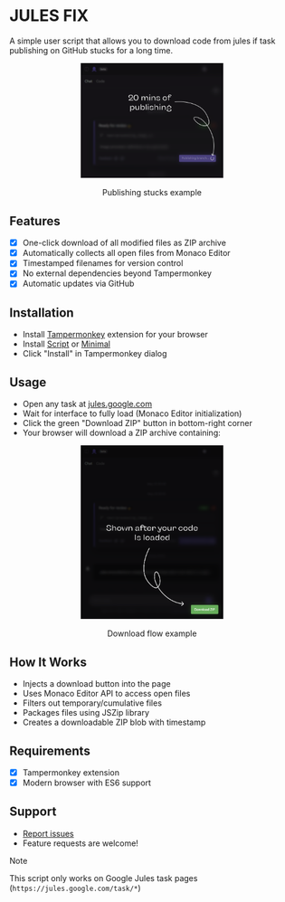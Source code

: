 # JULES FIX

A simple user script that allows you to download code from jules if task publishing on GitHub stucks for a long time.

<p align="center" width="100%">
   <img width="50%" src="assets/example_stuck.png">
   <p align="center">Publishing stucks example</p>
</p>

## Features
- [x] One-click download of all modified files as ZIP archive
- [x] Automatically collects all open files from Monaco Editor
- [x] Timestamped filenames for version control
- [x] No external dependencies beyond Tampermonkey
- [x] Automatic updates via GitHub

## Installation
- Install [Tampermonkey](https://www.tampermonkey.net/) extension for your browser
- Install [Script](https://github.com/L0wl/julfix/raw/refs/heads/master/scripts/julfix.user.js) or [Minimal](https://github.com/L0wl/julfix/raw/refs/heads/master/scripts/julfix.user.min.js)
- Click "Install" in Tampermonkey dialog

## Usage
- Open any task at [jules.google.com](https://jules.google.com)
- Wait for interface to fully load (Monaco Editor initialization)
- Click the green "Download ZIP" button in bottom-right corner
- Your browser will download a ZIP archive containing:

<p align="center" width="100%">
   <img width="50%" src="assets/example_flow.png">
   <p align="center">Download flow example</p>
</p>

## How It Works
- Injects a download button into the page
- Uses Monaco Editor API to access open files
- Filters out temporary/cumulative files
- Packages files using JSZip library
- Creates a downloadable ZIP blob with timestamp

## Requirements
- [x] Tampermonkey extension
- [x] Modern browser with ES6 support

## Support
- [Report issues](https://github.com/L0wl/julfix/issues)
- Feature requests are welcome!

> [!NOTE]
> This script only works on Google Jules task pages (`https://jules.google.com/task/*`)
